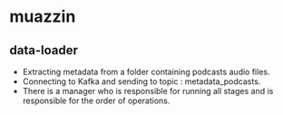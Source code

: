 #  muazzin


## data-loader

* Extracting metadata from a folder containing podcasts audio files.
* Connecting to Kafka and sending to topic : metadata_podcasts.
* There is a manager who is responsible for running all stages and is responsible for the order of operations.



